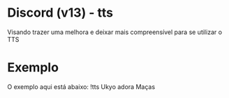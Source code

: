 # Discord (v13) - tts

Visando trazer uma melhora e deixar mais compreensível para se utilizar o TTS<br>

# Exemplo
O exemplo aqui está abaixo:
!tts Ukyo adora Maças
